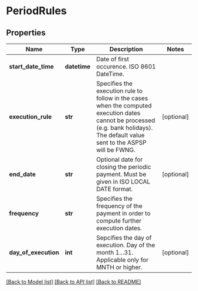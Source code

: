 # PeriodRules

## Properties
Name | Type | Description | Notes
------------ | ------------- | ------------- | -------------
**start_date_time** | **datetime** | Date of first occurence. ISO 8601 DateTime.  | 
**execution_rule** | **str** | Specifies the execution rule to follow in the cases when the computed execution dates cannot be processed (e.g. bank holidays). The default value sent to the ASPSP will be FWNG.  | [optional] 
**end_date** | **str** | Optional date for closing the periodic payment. Must be given in ISO LOCAL DATE format.  | [optional] 
**frequency** | **str** | Specifies the frequency of the payment in order to compute further execution dates.  | 
**day_of_execution** | **int** | Sepcifies the day of execution. Day of the month 1...31. Applicable only for MNTH or higher.  | [optional] 

[[Back to Model list]](../README.md#documentation-for-models) [[Back to API list]](../README.md#documentation-for-api-endpoints) [[Back to README]](../README.md)

